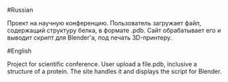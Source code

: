 #Russian

Проект на научную конференцию. Пользователь загружает файл, содержащий структуру белка, в формате .pdb. Сайт обрабатывает его и выводит
скрипт для Blender'a, под печать 3D-принтеру.

#English

Project for scientific conference. User upload a file.pdb, inclusive a structure of a protein. The site handles it and displays the script 
for Blender. 
